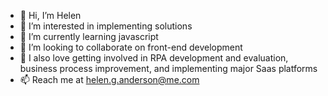 - 👋 Hi, I’m Helen
- 👀 I’m interested in implementing solutions
- 🌱 I’m currently learning javascript
- 💞️ I’m looking to collaborate on front-end development
- 💞️ I also love getting involved in RPA development and evaluation, business process improvement, and implementing major Saas platforms
- 📫 Reach me at helen.g.anderson@me.com 

<!---
grace-anderson/grace-anderson is a ✨ special ✨ repository because its `README.md` (this file) appears on your GitHub profile.
You can click the Preview link to take a look at your changes.
--->
